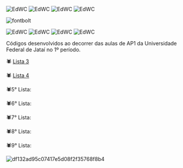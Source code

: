 ![EdWC](https://github.com/niicfsz/Codigos_de_AP1/assets/167145187/4faa9f3d-39b9-4a33-8d37-91c2906e97b2) ![EdWC](https://github.com/niicfsz/Codigos_de_AP1/assets/167145187/4faa9f3d-39b9-4a33-8d37-91c2906e97b2) ![EdWC](https://github.com/niicfsz/Codigos_de_AP1/assets/167145187/4faa9f3d-39b9-4a33-8d37-91c2906e97b2) ![EdWC](https://github.com/niicfsz/Codigos_de_AP1/assets/167145187/4faa9f3d-39b9-4a33-8d37-91c2906e97b2)

![fontbolt](https://github.com/niicfsz/Codigos_de_AP1/assets/167145187/84225f0f-d9c3-42c1-a4c9-3c3c067a82c6)

![EdWC](https://github.com/niicfsz/Codigos_de_AP1/assets/167145187/0cd38a6e-6247-4a61-afe2-f9595af23074) ![EdWC](https://github.com/niicfsz/Codigos_de_AP1/assets/167145187/4faa9f3d-39b9-4a33-8d37-91c2906e97b2) ![EdWC](https://github.com/niicfsz/Codigos_de_AP1/assets/167145187/4faa9f3d-39b9-4a33-8d37-91c2906e97b2) ![EdWC](https://github.com/niicfsz/Codigos_de_AP1/assets/167145187/4faa9f3d-39b9-4a33-8d37-91c2906e97b2)


Códigos desenvolvidos ao decorrer das aulas de AP1 da Universidade Federal de Jataí no 1º período.

🕷️ [Lista 3](https://github.com/niicfsz/Codigos_de_AP1/tree/main/Lista%203)

🕷️ [Lista 4](https://github.com/niicfsz/Codigos_de_AP1/tree/main/Lista%204)

🕷️5° Lista:

🕷️6° Lista:

🕷️7° Lista:

🕷️8° Lista:

🕷️9° Lista:

![df132ad95c07417e5d08f2f35768f8b4](https://github.com/niicfsz/Codigos_de_AP1/assets/167145187/25ff0467-7a38-44d7-b3be-6d6bb0726559)
